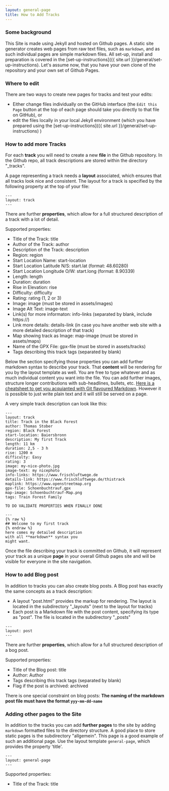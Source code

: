 ```yaml
---
layout: general-page
title: How to Add Tracks
---
```


### Some background

This Site is made using Jekyll and hosted on Github pages. A static site generator creates web pages from raw text files, such as `markdown`, and as such individual pages are simple markdown files. 
All set-up, install and preparation is covered in the [set-up-instructions]({{ site.url }}/general/set-up-instructions).
Let's assume now, that you have your own clone of the repository and your own set of Github Pages.


###  Where to edit

There are two ways to create new pages for tracks and test your edits: 

* Either change files individually on the GitHub interface (the `Edit this Page` button at the top of each page should take you directly to that file on GitHub), or 
* edit the files locally in your local Jekyll environment (which you have prepared using the [set-up-instructions]({{ site.url }}/general/set-up-instructions) )


### How to add more Tracks 

For each **track** you will need to create a new **file** in the Github repository. In the Github repo, all track descriptions are stored within the directory "_tracks". 

A page representing a track needs a **layout** associated, which ensures that all tracks look nice and consistent. The layout for a track is specified by the following property at the top of your file:

```
---
layout: track
---
```

There are further **properties**, which allow for a full structured description of a track with a lot of detail.

Supported properties:                                    
* Title of the Track:           title                 
* Author of the Track:          author                
* Description of the Track:     description           
* Region:                       region                
* Start Location Name:          start-location        
* Start Location Latitude N/S:  start.lat  (format: 48.60280)   
* Start Location Longitude O/W: start.long (format:  8.90339) 
* Length:                       length                
* Duration:                     duration        
* Rise in Elevation:            rise          
* Difficulty:                   difficulty            
* Rating:                       rating      (1, 2 or 3)          
* Image:                        image       (must be stored in assets/images)         
* Image Alt Text:               image-text            
* Link(s) for more informaton:  info-links  (separated by blank, include https://)  
* Link more details:            details-link (in case you have another web site with a more detailed description of that track)
* Map showing track as Image:   map-image   (must be stored in assets/maps)            
* Name of the GPX File:         gpx-file    (must be stored in assets/tracks)
* Tags describing this track    tags        (separated by blank)

Below the section specifying those properties you can add further markdown syntax to describe your track. That **content** will be rendering for you by the layout template as well.
You are free to type whatever and as much individual content you want into the file. You can add further images, structure longer contributions with sub-headlines, bullets, etc. [Here is a cheatsheet to get you acquianted with Git flavoured Markdown](https://guides.github.com/pdfs/markdown-cheatsheet-online.pdf). However it is possible to just write plain text and it will still be served on a page.

A very simple track description can look like this:

```
---
layout: track
title: Track in the Black Forest
author: Thomas Stober
region: Black Forest
start-location: Baiersbronn
description: My first Track
length: 11 km
duration: 2,5 - 3 h
rise: 1200 m
difficulty: Easy
rating: 3
image: my-nice-photo.jpg
image-text: my nicephoto 
info-links: https://www.frischluftwege.de 
details-link: https://www.frischluftwege.de/thistrack
maplink: https://www.openstreetmap.org
gpx-file: Schoenbuchtrauf.gpx
map-image: Schoenbuchtrauf-Map.png
tags: Train Forest Family

TO DO VALIDATE PROPERTIES WHEN FINALLY DONE

---
{% raw %}
## Welcome to my first track
{% endraw %}
here comes my detailed description 
with all **markdown** syntax you 
might want.
```



Once the file describing your track is committed on Github, it will represent your track as a unique **page** in your overall Github pages site and will be visible for everyone in the site navigation.


### How to add Blog post

In addition to tracks you can also create blog posts. A Blog post has exactly the same concepts as a track description:
* A layout "post.html" provides the markup for rendering. The layout is located in the subdirectory "_layouts" (next to the layout for tracks)
* Each post is a Markdown file with the post content, specifying its type as "post". The file is located in the subdirectory "_posts"

```
---
layout: post
---
```

There are further **properties**, which allow for a full structured description of a bog post.

Supported properties:                                    
* Title of the Blog post:       title  
* Author:                       Author  
* Tags describing this track    tags        (separated by blank)
* Flag if the post is archived: archived

There is one special constraint on blog posts:
**The naming of the markdown post file must have the format `yyy-mm-dd-name`**


### Adding other pages to the Site

In addition to the tracks you can add **further pages** to the site by adding `markdown` formatted files to the directory structure. A good place to store static pages is the subdirectory "allgemein". 
This page is a good example of such an additional page.
Use the layout template `general-page`, which provides the property 'title'. 

```
---
layout: general-page
---
```
Supported properties:                                    
* Title of the Track:           title       




